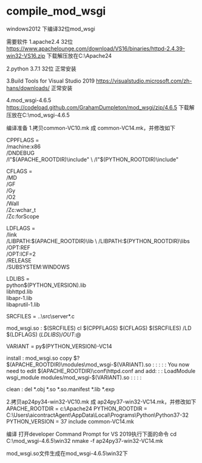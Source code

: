 # compile_mod_wsgi
windows2012 下编译32位mod_wsgi

需要软件
1.apache2.4 32位
https://www.apachelounge.com/download/VS16/binaries/httpd-2.4.39-win32-VS16.zip
下载解压放在C:\Apache24

2.python 3.7.1 32位
正常安装

3.Build Tools for Visual Studio 2019
https://visualstudio.microsoft.com/zh-hans/downloads/
正常安装

4.mod_wsgi-4.6.5
https://codeload.github.com/GrahamDumpleton/mod_wsgi/zip/4.6.5
下载解压放在C:\mod_wsgi-4.6.5

编译准备
1.拷贝common-VC10.mk 成 common-VC14.mk，并修改如下

CPPFLAGS = \
 /machine:x86 \
 /DNDEBUG \
 /I"$(APACHE_ROOTDIR)\include" \
 /I"$(PYTHON_ROOTDIR)\include"

CFLAGS = \
 /MD \
 /GF \
 /Gy \
 /O2 \
 /Wall \
 /Zc:wchar_t \
 /Zc:forScope

LDFLAGS = \
 /link \
 /LIBPATH:$(APACHE_ROOTDIR)\lib \
 /LIBPATH:$(PYTHON_ROOTDIR)\libs \
 /OPT:REF \
 /OPT:ICF=2 \
 /RELEASE \
 /SUBSYSTEM:WINDOWS

LDLIBS = \
 python$(PYTHON_VERSION).lib \
 libhttpd.lib \
 libapr-1.lib \
 libaprutil-1.lib

SRCFILES = ..\src\server\*.c

mod_wsgi.so : $(SRCFILES)
	cl $(CPPFLAGS) $(CFLAGS) $(SRCFILES) /LD $(LDFLAGS) $(LDLIBS) /OUT:$@

VARIANT = py$(PYTHON_VERSION)-VC14

install : mod_wsgi.so
	copy $? $(APACHE_ROOTDIR)\modules\mod_wsgi-$(VARIANT).so
	:
	:
	:
	:
	: You now need to edit $(APACHE_ROOTDIR)\conf\httpd.conf and add:
	:
	:   LoadModule wsgi_module modules/mod_wsgi-$(VARIANT).so
	:
	:
	:
	:

clean :
	del *.obj *.so *.so.manifest *.lib *.exp
  
  
2.拷贝ap24py34-win32-VC10.mk 成 ap24py37-win32-VC14.mk，并修改如下
APACHE_ROOTDIR = c:\Apache24
PYTHON_ROOTDIR = C:\Users\aicontractAgent\AppData\Local\Programs\Python\Python37-32
PYTHON_VERSION = 37
include common-VC14.mk

编译
打开developer Command Prompt for VS 2019执行下面的命令
cd C:\mod_wsgi-4.6.5\win32
nmake -f ap24py37-win32-VC14.mk

mod_wsgi.so文件生成在mod_wsgi-4.6.5\win32下

